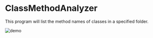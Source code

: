 # ClassMethodAnalyzer
This program will list the method names of classes in a specified folder.

![demo](https://github.com/user-attachments/assets/5c8239a2-4ca2-43eb-975c-ca45a507d83e)
